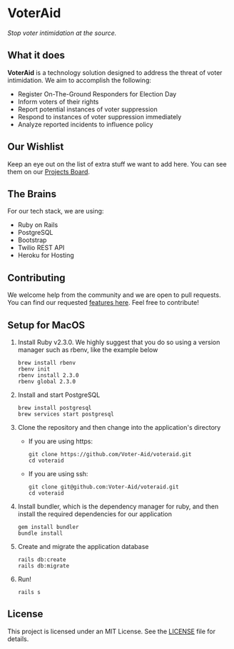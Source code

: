 # VoterAid

*Stop voter intimidation at the source.*

## What it does

**VoterAid** is a technology solution designed to address the threat of voter intimidation. We aim to accomplish the following:

- Register On-The-Ground Responders for Election Day
- Inform voters of their rights
- Report potential instances of voter suppression
- Respond to instances of voter suppression immediately
- Analyze reported incidents to influence policy

## Our Wishlist

Keep an eye out on the list of extra stuff we want to add here. You can see them on our [Projects Board](https://github.com/Voter-Aid/voteraid/projects/2).

## The Brains

For our tech stack, we are using:
- Ruby on Rails
- PostgreSQL
- Bootstrap
- Twilio REST API
- Heroku for Hosting

## Contributing

We welcome help from the community and we are open to pull requests. You can find our requested [features here](https://github.com/Voter-Aid/voteraid/projects/2). Feel free to contribute!

## Setup for MacOS
1. Install Ruby v2.3.0. We highly suggest that you do so using a version manager such as rbenv, like the example below

    ```
    brew install rbenv
    rbenv init
    rbenv install 2.3.0
    rbenv global 2.3.0
    ```

2. Install and start PostgreSQL

    ```
    brew install postgresql
    brew services start postgresql
    ```

3. Clone the repository and then change into the application's directory
    - If you are using https:

        ```
        git clone https://github.com/Voter-Aid/voteraid.git
        cd voteraid
        ```

    - If you are using ssh:

        ```
        git clone git@github.com:Voter-Aid/voteraid.git
        cd voteraid
        ```

4. Install bundler, which is the dependency manager for ruby, and then install the required dependencies for our application

    ```
    gem install bundler
    bundle install
    ```

5. Create and migrate the application database

    ```
    rails db:create
    rails db:migrate
    ```

6. Run!

    ```
    rails s
    ```

## License
This project is licensed under an MIT License. See the [LICENSE](LICENSE.txt) file for details.
